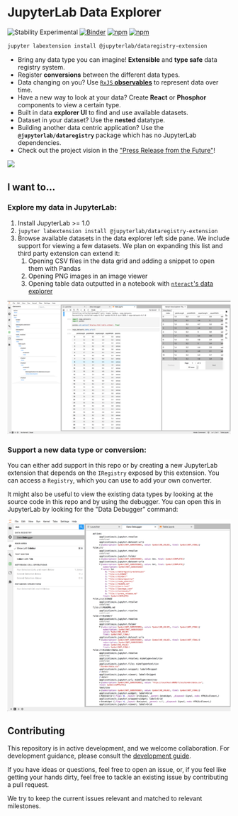 # JupyterLab Data Explorer

![Stability Experimental][badge-stability] [![Binder][badge-binder]][binder] [![npm][badge-npm-version-dataregistry-extension]][npm-package-dataregistry-extension] [![npm][badge-npm-version-dataregistry]][npm-package-dataregistry]

```bash
jupyter labextension install @jupyterlab/dataregistry-extension
```

-   Bring any data type you can imagine! **Extensible** and **type safe** data registry system.
-   Register **conversions** between the different data types.
-   Data changing on you? Use [`RxJS` **observables**][rxjs] to represent data over time.
-   Have a new way to look at your data? Create **React** or **Phosphor** components to view a certain type.
-   Built in data **explorer UI** to find and use available datasets.
-   Dataset in your dataset? Use the **nested** datatype.
-   Building another data centric application? Use the **`@jupyterlab/dataregistry`** package which has no JupyterLab dependencies.
-   Check out the project vision in the ["Press Release from the Future"](./press_release.md)!

![](https://user-images.githubusercontent.com/1186124/59360085-85becf80-8cfd-11e9-8fc8-98d8a7b83934.png)

## I want to...

### Explore my data in JupyterLab:

1. Install JupyterLab >= 1.0
2. `jupyter labextension install @jupyterlab/dataregistry-extension`
3. Browse available datasets in the data explorer left side pane. We include support for viewing a few datasets. We plan on expanding this list and third party extension can extend it:
    1. Opening CSV files in the data grid and adding a snippet to open them with Pandas
    2. Opening PNG images in an image viewer
    3. Opening table data outputted in a notebook with [`nteract`'s data explorer][nteract-data-explorer]

![](./docs/img/nteract.png)

### Support a new data type or conversion:

You can either add support in this repo or by creating a new JupyterLab extension that depends on the `IRegistry` exposed by this extension. You can access a `Registry`, which you can use to add your own converter.

It might also be useful to view the existing data types by looking at the source code in this repo and by using the debugger. You can open this in JupyterLab by looking for the "Data Debugger" command:

![](./docs/img/debugger.png)

## Contributing

This repository is in active development, and we welcome collaboration. For development guidance, please consult the [development guide](./docs/development.md).

If you have ideas or questions, feel free to open an issue, or, if you feel like getting your hands dirty, feel free to tackle an existing issue by contributing a pull request.

We try to keep the current issues relevant and matched to relevant milestones.

<!-- links -->

[badge-stability]: https://img.shields.io/badge/stability-experimental-red.svg
[badge-binder]: https://mybinder.org/badge_logo.svg
[binder]: https://mybinder.org/v2/gh/jupyterlab/jupyterlab-data-explorer/a4ae231f6e1c52b5aee1dd7fad4985722d863456?urlpath=lab/tree/notebooks/Table.ipynb
[badge-npm-version-dataregistry-extension]: https://img.shields.io/npm/v/@jupyterlab/dataregistry-extension?label=%40jupyterlab%2Fdataregistry-extension&style=flat
[npm-package-dataregistry-extension]: https://www.npmjs.com/package/@jupyterlab/dataregistry-extension
[badge-npm-version-dataregistry]: https://img.shields.io/npm/v/@jupyterlab/dataregistry?label=%40jupyterlab%2Fdataregistry&style=flat
[npm-package-dataregistry]: https://www.npmjs.com/package/@jupyterlab/dataregistry
[rxjs]: https://rxjs.dev/
[nteract-data-explorer]: https://github.com/nteract/nteract/tree/master/packages/data-explorer

<!-- /.links -->
